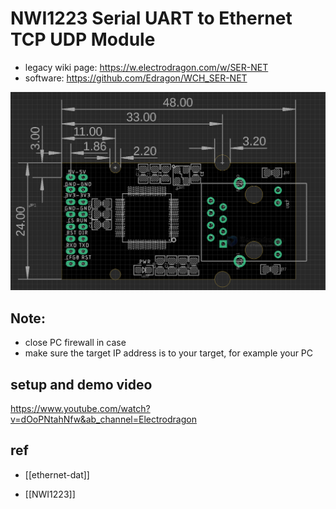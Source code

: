 

# NWI1223 Serial UART to Ethernet TCP UDP Module

- legacy wiki page: https://w.electrodragon.com/w/SER-NET
- software: https://github.com/Edragon/WCH_SER-NET

![](2024-02-17-16-30-24.png)


## Note: 
- close PC firewall in case 
- make sure the target IP address is to your target, for example your PC



## setup and demo video 

https://www.youtube.com/watch?v=dOoPNtahNfw&ab_channel=Electrodragon

## ref 

- [[ethernet-dat]]

- [[NWI1223]]

